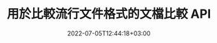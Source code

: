 ---
############################# Static ############################
layout: "product"
date: 2022-07-05T12:44:18+03:00
draft: false

############################# Head ############################
head_title: ".NET 和 Java 文檔比較庫 |比較文檔的文本和样式"
head_description: "C# ASP.NET 和 Java 原生的文檔比較庫。比較樣式和內容的差異，以識別受支持格式的比較文件之間的更改。"

############################# Header ############################
title: "用於比較流行文件格式的文檔比較 API"
description: "開發具有高度可配置比較功能的本機 .NET 和 Java 應用程序。比較類似文檔格式之間的文件及其內容和文本樣式。"

############################# APIs ###############################
apis:
  enable: true

  api:
    # api loop
    - title: "GroupDocs.Comparison 高代碼 API 包括"
      link: "/comparison/"
      label: "查看所有高代碼 API"
      api_product:
        # api_product loop
        - link: "/comparison/net/"
          img_alt: "GroupDocs.Comparison for .NET"
          image: "https://www.groupdocs.cloud/templates/groupdocs/images/product-logos/groupdocs-comparison-net.png"
          product: "GroupDocs.Comparison for"
          platform: ".NET"
          content: "適用於 Windows 窗體、ASP.NET、WPF、WCF 和其他基於 .NET Framework 的應用程序的本機 .NET API。"

        # api_product loop
        - link: "/comparison/java/"
          img_alt: "GroupDocs.Comparison for Java"
          image: "https://www.groupdocs.cloud/templates/groupdocs/images/product-logos/groupdocs-comparison-java.png"
          product: "GroupDocs.Comparison for"
          platform: "Java"
          content: "適用於桌面、Web 和其他基於 Java SE 或 EE 的應用程序的本機 Java API。"

    # api loop
    - title: "GroupDocs.Comparison 低代碼 API 包括"
      link: "https://products.groupdocs.cloud/comparison"
      label: "查看所有低代碼 API"
      api_product:
        # api_product loop
        - link: "https://products.groupdocs.cloud/comparison/curl"
          img_alt: "GroupDocs.Comparison Cloud for cURL"
          image: "https://www.groupdocs.cloud/templates/groupdocscloud/images/sdk/272x272/groupdocs_comparison-for-curl.png"
          product: "GroupDocs.Comparison"
          platform: "Cloud for cURL"
          content: "使用 cURL RESTful 文檔比較 API 來比較 Word、Excel、PowerPoint 和其他流行的文件格式。"

        # api_product loop
        - link: "https://products.groupdocs.cloud/comparison/net"
          img_alt: "GroupDocs.Comparison Cloud SDK for .NET"
          image: "https://www.groupdocs.cloud/templates/groupdocscloud/images/sdk/272x272/groupdocs_comparison-for-net.png"
          product: "GroupDocs.Comparison"
          platform: "Cloud SDK for .NET"
          content: "使用 Cloud SDK for .NET 在 .NET 應用程序中添加強大的文檔比較功能。比較 DOCX、XLSX、PPTX 等。"

        # api_product loop
        - link: "https://products.groupdocs.cloud/comparison/java"
          img_alt: "GroupDocs.Comparison Cloud SDK for Java"
          image: "https://www.groupdocs.cloud/templates/groupdocscloud/images/sdk/272x272/groupdocs_comparison-for-java.png"
          product: "GroupDocs.Comparison"
          platform: "Cloud SDK for Java"
          content: "使用專門設計的 Java 文檔比較 SDK，為您的 Java 應用程序添加高保真文檔比較功能。"

    # api loop
    - title: "GroupDocs.Comparison 無代碼應用程序包括"
      link: "https://products.groupdocs.app/comparison"
      label: "查看所有無代碼應用程序"
      api_product:
        # api_product loop
        - link: "https://products.groupdocs.app/comparison/total"
          img_alt: "GroupDocs.Comparison Total"
          image: "https://www.aspose.cloud/templates/asposeapp/images/products/logo/aspose_comparison-app.png"
          product: "GroupDocs.Comparison"
          platform: "Total"
          content: "用於在線比較 Office 文檔的免費應用程序。"

        # api_product loop
        - link: "https://products.groupdocs.app/comparison/docx"
          img_alt: "GroupDocs.Comparison DOCX"
          image: "https://www.aspose.cloud/templates/groupdocsapp/images/products/logo/groupdocs_words-app.png"
          product: "GroupDocs.Comparison"
          platform: "DOCX"
          content: "免費在線比較 DOCX。"

        # api_product loop
        - link: "https://products.groupdocs.app/comparison/pdf"
          img_alt: "GroupDocs.Comparison PDF"
          image: "https://www.aspose.cloud/templates/groupdocsapp/images/products/logo/groupdocs_pdf-app.png"
          product: "GroupDocs.Comparison"
          platform: "PDF"
          content: "使用 PDF 在線比較應用程序在線比較 pdf。"

############################# Back to top ###############################
back_to_top:
  enable: true
---